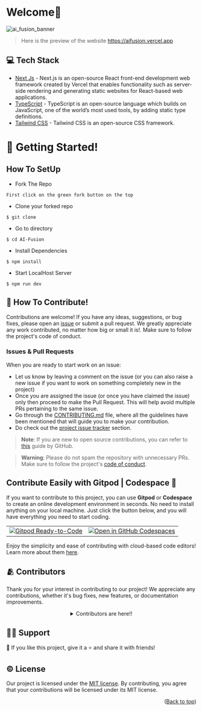 # Welcome👋

![ai_fusion_banner](https://github.com/PriyansuMaurya/AI-Fusion/assets/101447544/0190bf8a-6622-4e0c-af09-1ee867dd696f)


> Here is the preview of the website https://aifusion.vercel.app

## 💻 Tech Stack

- [Next Js](https://nextjs.org/) - Next.js is an open-source React front-end development web framework created by Vercel that enables functionality such as server-side rendering and generating static websites for React-based web applications.
- [TypeScript](https://www.typescriptlang.org/) - TypeScript is an open-source language which builds on JavaScript, one of the world’s most used tools, by adding static type definitions.
- [Tailwind CSS](https://tailwindcss.com) - Tailwind CSS is an open-source CSS framework.


# 🚀 Getting Started!
## How To SetUp
- Fork The Repo
```
First click on the green fork button on the top
```
- Clone your forked repo
```
$ git clone
```
- Go to directory
```
$ cd AI-Fusion
```
- Install Dependencies
```
$ npm install
```
- Start LocalHost Server
```
$ npm run dev
```

## 🤝 How To Contribute!

Contributions are welcome! If you have any ideas, suggestions, or bug fixes, please open an [issue](https://github.com/PriyansuMaurya/AI-Fusion/issues) or submit a pull request. We greatly appreciate any work contributed, no matter how big or small it is!. Make sure to follow the project's code of conduct.

### Issues & Pull Requests
When you are ready to start work on an issue:
- Let us know by leaving a comment on the issue (or you can also raise a new issue if you want to work on something completely new in the project)
- Once you are assigned the issue (or once you have claimed the issue) only then proceed to make the Pull Request. This will help avoid multiple PRs pertaining to the same issue.
- Go through the [CONTRIBUTING.md](/CONTRIBUTING.md) file, where all the guidelines have been mentioned that will guide you to make your contribution.
- Do check out the [project issue tracker](https://github.com/PriyansuMaurya/AI-Fusion/issues) section.

> **Note**: If you are new to open source contributions, you can refer to [this](https://opensource.guide/how-to-contribute/) guide by GitHub.

> **Warning**: Please do not spam the repository with unnecessary PRs. Make sure to follow the project's [code of conduct](/CODE_OF_CONDUCT.md).

## Contribute Easily with Gitpod | Codespace 🚀

If you want to contribute to this project, you can use **Gitpod** or **Codespace** to create an online development environment in seconds. No need to install anything on your local machine. Just click the button below, and you will have everything you need to start coding.

<table>
  <tr>
    <td align="center" valign="middle">
      <a href="https://gitpod.io/new/#https://github.com/PriyansuMaurya/AI-Fusion.git" target="_blank">
        <img src="https://gitpod.io/button/open-in-gitpod.svg" alt="Gitpod Ready-to-Code">
      </a>
    </td>
    <td align="center" valign="middle">
      <a href="https://codespaces.new/PriyansuMaurya/AI-Fusion" target="_blank">
        <img src="https://github.com/codespaces/badge.svg" alt="Open in GitHub Codespaces" style="max-width: 100%;">
      </a>
    </td>
  </tr>
</table>


Enjoy the simplicity and ease of contributing with cloud-based code editors! Learn more about them [here](https://www.freecodecamp.org/news/github-codespaces-vs-gitpod-cloud-based-dev-environments/).

## 🫂 Contributors

Thank you for your interest in contributing to our project! We appreciate any contributions, whether it's bug fixes, new features, or documentation improvements.

<details align=center>
<summary>Contributors are here!!</summary>

<center>
<a href="https://github.com/PriyansuMaurya/AI-Fusion/graphs/contributors">
  <img src="https://contrib.rocks/image?repo=PriyansuMaurya/AI-Fusion" />
</a>

</center>

</details>

## 🙋‍♂️ Support

💙 If you like this project, give it a ⭐ and share it with friends!

## ©️ License


Our project is licensed under the [MIT license](./LICENSE). By contributing, you agree that your contributions will be licensed under its MIT license.

<p align="right">(<a href="#top">Back to top</a>)</p>
